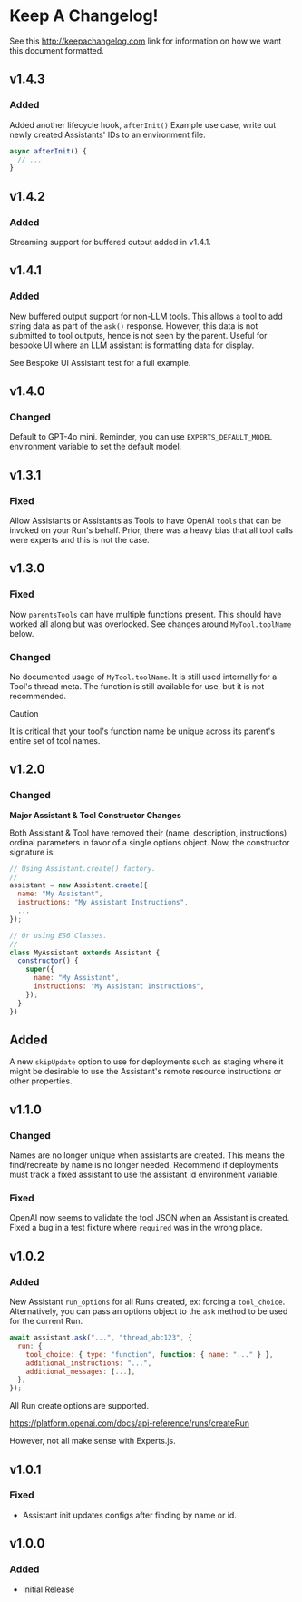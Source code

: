 # Keep A Changelog!

See this http://keepachangelog.com link for information on how we want this document formatted.

## v1.4.3

### Added 

Added another lifecycle hook, `afterInit()` Example use case, write out newly created Assistants' IDs to an environment file.

```javascript
async afterInit() {
  // ...
}
```

## v1.4.2

### Added

Streaming support for buffered output added in v1.4.1.

## v1.4.1

### Added

New buffered output support for non-LLM tools. This allows a tool to add string data as part of the `ask()` response. However, this data is not submitted to tool outputs, hence is not seen by the parent. Useful for bespoke UI where an LLM assistant is formatting data for display.

See Bespoke UI Assistant test for a full example.

## v1.4.0

### Changed

Default to GPT-4o mini. Reminder, you can use `EXPERTS_DEFAULT_MODEL` environment variable to set the default model.

## v1.3.1

### Fixed

Allow Assistants or Assistants as Tools to have OpenAI `tools` that can be invoked on your Run's behalf. Prior, there was a heavy bias that all tool calls were experts and this is not the case.

## v1.3.0

### Fixed

Now `parentsTools` can have multiple functions present. This should have worked all along but was overlooked. See changes around `MyTool.toolName` below.

### Changed

No documented usage of `MyTool.toolName`. It is still used internally for a Tool's thread meta. The function is still available for use, but it is not recommended.

> [!CAUTION]
> It is critical that your tool's function name be unique across its parent's entire set of tool names.

## v1.2.0

### Changed

**Major Assistant & Tool Constructor Changes**

Both Assistant & Tool have removed their (name, description, instructions) ordinal parameters in favor of a single options object. Now, the constructor signature is:

```javascript
// Using Assistant.create() factory.
// 
assistant = new Assistant.craete({
  name: "My Assistant",
  instructions: "My Assistant Instructions",
  ...
});

// Or using ES6 Classes.
//
class MyAssistant extends Assistant {
  constructor() {
    super({
      name: "My Assistant",
      instructions: "My Assistant Instructions",
    });
  }
})
```

## Added

A new `skipUpdate` option to use for deployments such as staging where it might be desirable to use the Assistant's remote resource instructions or other properties.

## v1.1.0

### Changed

Names are no longer unique when assistants are created. This means the find/recreate by name is no longer needed. Recommend if deployments must track a fixed assistant to use the assistant id environment variable.

### Fixed

OpenAI now seems to validate the tool JSON when an Assistant is created. Fixed a bug in a test fixture where `required` was in the wrong place.

## v1.0.2

### Added

New Assistant `run_options` for all Runs created, ex: forcing a `tool_choice`. Alternatively, you can pass an options object to the `ask` method to be used for the current Run.

```javascript
await assistant.ask("...", "thread_abc123", {
  run: {
    tool_choice: { type: "function", function: { name: "..." } },
    additional_instructions: "...",
    additional_messages: [...],
  },
});
```

All Run create options are supported.

https://platform.openai.com/docs/api-reference/runs/createRun

However, not all make sense with Experts.js.

## v1.0.1

### Fixed

- Assistant init updates configs after finding by name or id.

## v1.0.0

### Added

- Initial Release
